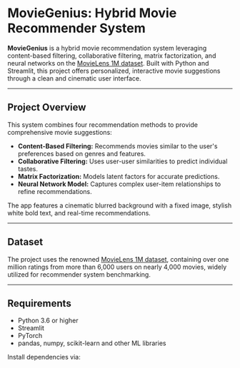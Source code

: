 # **MovieGenius: Hybrid Movie Recommender System**

**MovieGenius** is a hybrid movie recommendation system leveraging content-based filtering, collaborative filtering, matrix factorization, and neural networks on the [MovieLens 1M dataset](https://grouplens.org/datasets/movielens/1m/). Built with Python and Streamlit, this project offers personalized, interactive movie suggestions through a clean and cinematic user interface.

---

## **Project Overview**

This system combines four recommendation methods to provide comprehensive movie suggestions:

- **Content-Based Filtering:** Recommends movies similar to the user's preferences based on genres and features.
- **Collaborative Filtering:** Uses user-user similarities to predict individual tastes.
- **Matrix Factorization:** Models latent factors for accurate predictions.
- **Neural Network Model:** Captures complex user-item relationships to refine recommendations.

The app features a cinematic blurred background with a fixed image, stylish white bold text, and real-time recommendations.

---

## **Dataset**

The project uses the renowned [MovieLens 1M dataset](https://grouplens.org/datasets/movielens/1m/), containing over one million ratings from more than 6,000 users on nearly 4,000 movies, widely utilized for recommender system benchmarking.

---

## **Requirements**

- Python 3.6 or higher
- Streamlit
- PyTorch
- pandas, numpy, scikit-learn and other ML libraries

Install dependencies via:

